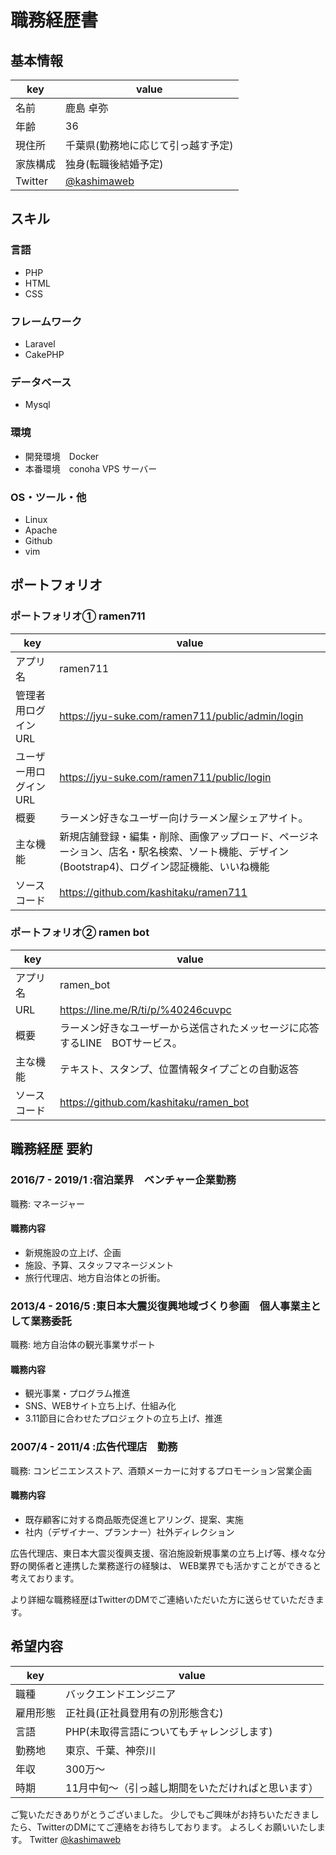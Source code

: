 # 職務経歴書

## 基本情報

|key|value|
|---|-----|
|名前|鹿島 卓弥|
|年齢|36|
|現住所|千葉県(勤務地に応じて引っ越す予定)|
|家族構成|独身(転職後結婚予定)|
|Twitter|[@kashimaweb](https://twitter.com/kashimaweb)|



## スキル

### 言語
- PHP
- HTML
- CSS

### フレームワーク
- Laravel
- CakePHP

### データベース
- Mysql

### 環境
- 開発環境　Docker
- 本番環境　conoha VPS サーバー

### OS・ツール・他
- Linux 
- Apache 
- Github 
- vim 



## ポートフォリオ

### ポートフォリオ① ramen711
|key|value|
|---|-----|
|アプリ名|ramen711|
|管理者用ログイン　URL|https://jyu-suke.com/ramen711/public/admin/login|
|ユーザー用ログイン　URL|https://jyu-suke.com/ramen711/public/login|
|概要|ラーメン好きなユーザー向けラーメン屋シェアサイト。|
|主な機能|新規店舗登録・編集・削除、画像アップロード、ページネーション、店名・駅名検索、ソート機能、デザイン(Bootstrap4)、ログイン認証機能、いいね機能|
|ソースコード|https://github.com/kashitaku/ramen711|

### ポートフォリオ② ramen bot

|key|value|
|---|-----|
|アプリ名|ramen_bot|
|URL|https://line.me/R/ti/p/%40246cuvpc|
|概要|ラーメン好きなユーザーから送信されたメッセージに応答するLINE　BOTサービス。|
|主な機能|テキスト、スタンプ、位置情報タイプごとの自動返答|
|ソースコード|https://github.com/kashitaku/ramen_bot|



## 職務経歴 要約

### 2016/7 - 2019/1 :宿泊業界　ベンチャー企業勤務　
 職務: マネージャー
#### 職務内容
- 新規施設の立上げ、企画
- 施設、予算、スタッフマネージメント
- 旅行代理店、地方自治体との折衝。

### 2013/4 - 2016/5 :東日本大震災復興地域づくり参画　個人事業主として業務委託
 職務: 地方自治体の観光事業サポート
#### 職務内容
- 観光事業・プログラム推進
- SNS、WEBサイト立ち上げ、仕組み化
- 3.11節目に合わせたプロジェクトの立ち上げ、推進

### 2007/4 - 2011/4 :広告代理店　勤務
 職務: コンビニエンスストア、酒類メーカーに対するプロモーション営業企画
#### 職務内容
- 既存顧客に対する商品販売促進ヒアリング、提案、実施
- 社内（デザイナー、プランナー）社外ディレクション


広告代理店、東日本大震災復興支援、宿泊施設新規事業の立ち上げ等、様々な分野の関係者と連携した業務遂行の経験は、
WEB業界でも活かすことができると考えております。 

より詳細な職務経歴はTwitterのDMでご連絡いただいた方に送らせていただきます。



## 希望内容

|key|value|
|---|-----|
|職種|バックエンドエンジニア|
|雇用形態|正社員(正社員登用有の別形態含む)|
|言語|PHP(未取得言語についてもチャレンジします)|
|勤務地|東京、千葉、神奈川|
|年収|300万〜|
|時期|11月中旬〜（引っ越し期間をいただければと思います）|


ご覧いただきありがとうございました。
少しでもご興味がお持ちいただきましたら、TwitterのDMにてご連絡をお待ちしております。
よろしくお願いいたします。
Twitter [@kashimaweb](https://twitter.com/kashimaweb)
